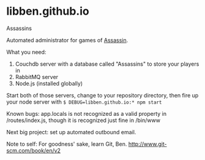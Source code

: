 # libben.github.io
Assassins

Automated administrator for games of [Assassin](https://en.wikipedia.org/wiki/Assassin_\(game\)).

What you need:
1. Couchdb server with a database called "Assassins" to store your players in
2. RabbitMQ server
3. Node.js (installed globally)

Start both of those servers, change to your repository directory, then fire up your node server with
`$ DEBUG=libben.github.io:* npm start`

Known bugs:
app.locals is not recognized as a valid property in /routes/index.js, though
it is recognized just fine in /bin/www

Next big project: set up automated outbound email.

Note to self:
For goodness' sake, learn Git, Ben.
http://www.git-scm.com/book/en/v2
